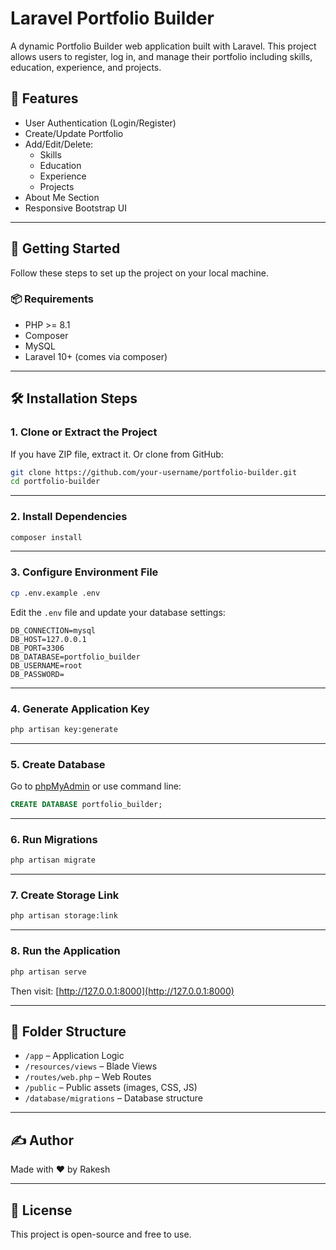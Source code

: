 
# Laravel Portfolio Builder

A dynamic Portfolio Builder web application built with Laravel. This project allows users to register, log in, and manage their portfolio including skills, education, experience, and projects.

## 🔧 Features

- User Authentication (Login/Register)
- Create/Update Portfolio
- Add/Edit/Delete:
  - Skills
  - Education
  - Experience
  - Projects
- About Me Section
- Responsive Bootstrap UI

---

## 🚀 Getting Started

Follow these steps to set up the project on your local machine.

### 📦 Requirements

- PHP >= 8.1
- Composer
- MySQL
- Laravel 10+ (comes via composer)

---

## 🛠️ Installation Steps

### 1. Clone or Extract the Project

If you have ZIP file, extract it. Or clone from GitHub:

```bash
git clone https://github.com/your-username/portfolio-builder.git
cd portfolio-builder
```

---

### 2. Install Dependencies

```bash
composer install
```

---

### 3. Configure Environment File

```bash
cp .env.example .env
```

Edit the `.env` file and update your database settings:

```env
DB_CONNECTION=mysql
DB_HOST=127.0.0.1
DB_PORT=3306
DB_DATABASE=portfolio_builder
DB_USERNAME=root
DB_PASSWORD=
```

---

### 4. Generate Application Key

```bash
php artisan key:generate
```

---

### 5. Create Database

Go to [phpMyAdmin](http://localhost/phpmyadmin) or use command line:

```sql
CREATE DATABASE portfolio_builder;
```

---

### 6. Run Migrations

```bash
php artisan migrate
```

---

### 7. Create Storage Link

```bash
php artisan storage:link
```

---

### 8. Run the Application

```bash
php artisan serve
```

Then visit: [http://127.0.0.1:8000](http://127.0.0.1:8000)

---

## 📁 Folder Structure

- `/app` – Application Logic
- `/resources/views` – Blade Views
- `/routes/web.php` – Web Routes
- `/public` – Public assets (images, CSS, JS)
- `/database/migrations` – Database structure

---

## ✍️ Author

Made with ❤️ by Rakesh

---

## 📜 License

This project is open-source and free to use.

